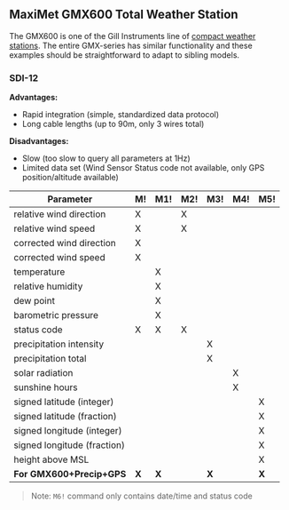 ## MaxiMet GMX600 Total Weather Station

The GMX600 is one of the Gill Instruments line of 
[compact weather stations](http://gillinstruments.com/products/anemometer/maximet-compact-weather-stations.html).
The entire GMX-series has similar functionality and these examples should be
straightforward to adapt to sibling models. 


### SDI-12

**Advantages:**

* Rapid integration (simple, standardized data protocol)
* Long cable lengths (up to 90m, only 3 wires total)

**Disadvantages:**

* Slow (too slow to query all parameters at 1Hz)
* Limited data set (Wind Sensor Status code not available, only GPS position/altitude
    available)

| Parameter                   |  M! | M1! | M2! | M3! | M4! | M5! |
|-----------------------------|-----|-----|-----|-----|-----|-----|
| relative wind direction     |  X  |     |  X  |     |     |     |
| relative wind speed         |  X  |     |  X  |     |     |     |
| corrected wind direction    |  X  |     |     |     |     |     |
| corrected wind speed        |  X  |     |     |     |     |     |
| temperature                 |     |  X  |     |     |     |     |
| relative humidity           |     |  X  |     |     |     |     |
| dew point                   |     |  X  |     |     |     |     |
| barometric pressure         |     |  X  |     |     |     |     |
| status code                 |  X  |  X  |  X  |     |     |     |
| precipitation intensity     |     |     |     |  X  |     |     |
| precipitation total         |     |     |     |  X  |     |     |
| solar radiation             |     |     |     |     |  X  |     |
| sunshine hours              |     |     |     |     |  X  |     |
| signed latitude (integer)   |     |     |     |     |     |  X  |
| signed latitude (fraction)  |     |     |     |     |     |  X  |
| signed longitude (integer)  |     |     |     |     |     |  X  |
| signed longitude (fraction) |     |     |     |     |     |  X  |
| height above MSL            |     |     |     |     |     |  X  |
| **For GMX600+Precip+GPS**   |**X**|**X**|     |**X**|     |**X**|

> Note: `M6!` command only contains date/time and status code

